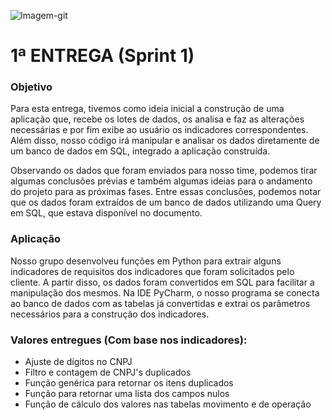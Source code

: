 ![Imagem-git](https://user-images.githubusercontent.com/56441318/83288074-2af5e080-a1b9-11ea-9049-6c27b940c1b7.jpg)

# 1ª ENTREGA (Sprint 1)

### Objetivo
<p>Para esta entrega, tivemos como ideia inicial a construção de uma aplicação que, recebe os lotes de dados, os analisa e faz as alterações necessárias e por fim exibe ao usuário os indicadores correspondentes. Além disso, nosso código irá manipular e analisar os dados diretamente de um banco de dados em SQL, integrado a aplicação construída.</p>
<p>Observando os dados que foram enviados para nosso time, podemos tirar algumas conclusões prévias e também algumas ideias para o andamento do projeto para as próximas fases. Entre essas conclusões, podemos notar que os dados foram extraídos de um banco de dados utilizando uma Query em SQL, que estava disponível no documento.</p>

### Aplicação
<p>Nosso grupo desenvolveu funções em Python para extrair alguns indicadores de requisitos dos indicadores que foram solicitados pelo cliente. A partir disso, os dados foram convertidos em SQL para facilitar a manipulação dos mesmos. Na IDE PyCharm, o nosso programa se conecta ao banco de dados com as tabelas já convertidas e extrai os parâmetros necessários para a construção dos indicadores.</p>

### Valores entregues (Com base nos indicadores): 
- Ajuste de dígitos no CNPJ
- Filtro e contagem de CNPJ's duplicados
- Função genérica para retornar os itens duplicados
- Função para retornar uma lista dos campos nulos
- Função de cálculo dos valores nas tabelas movimento e de operação
